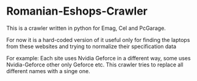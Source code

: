 # Romanian-Eshops-Crawler

This is a crawler written in python for Emag, Cel and PcGarage.

For now it is a hard-coded version of it useful only for finding the laptops from these websites and trying to normalize their specification data

For example:
Each site uses Nvidia Geforce in a different way, some uses Nvidia-Geforce other only Geforce etc.
This crawler tries to replace all different names with a singe one.
